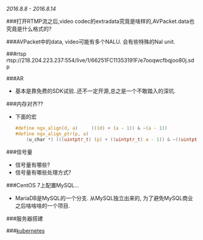 *2016.8.8 - 2016.8.14*

###打开RTMP流之后,video codec的extradata究竟是啥样的,AVPacket.data也究竟是什么格式的?

###AVPacket中的data, video可能有多个NALU.
会有些特殊的Nal unit. 

###rtsp
rtsp://218.204.223.237:554/live/1/66251FC11353191F/e7ooqwcfbqjoo80j.sdp

###AR
- 基本是靠免费的SDK试验..还不一定开源,总之是一个不敢踏入的深坑.

###内存对齐??
* 下面的宏
    ```c
    #define ngx_align(d, a)     (((d) + (a - 1)) & ~(a - 1))
    #define ngx_align_ptr(p, a)                                                   \
        (u_char *) (((uintptr_t) (p) + ((uintptr_t) a - 1)) & ~((uintptr_t) a - 1))
    ```

###信号量
* 信号量有哪些?
* 信号量有哪些处理方式?

###CentOS 7上配置MySQL...
* MariaDB是MySQL的一个分支. 从MySQL独立出来的, 为了避免MySQL商业之后啥啥啥的一个项目.

###服务器搭建

###[kubernetes](http://kubernetes.io/)
